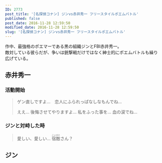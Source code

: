 ```yaml
---
ID: 2773
post_title: '[名探偵コナン] ジンvs赤井秀一 フリースタイルポエムバトル'
published: false
post_date: 2016-11-28 12:59:50
modified_date: 2016-11-28 12:59:50
slug: '[名探偵コナン] ジンvs赤井秀一 フリースタイルポエムバトル'
---
```

<p>作中、最強格のポエマーである黒の組織ジンとFBI赤井秀一。<br />
敵対している彼らだが、争いは銃撃戦だけではなく紳士的にポエムバトルも繰り広げている。</p>
<p><!--more--></p>
<h2>赤井秀一</h2>
<h3>活動開始</h3>
<blockquote><p>
  ゲン直しですよ…　恋人にふられっぱなしなもんでね…</p>
<p>  ええ… 後悔させてやりますよ… 私をふった事を… 血の涙でね…
</p></blockquote>
<h3>ジンと対峙した時</h3>
<blockquote><p>
  愛しい、愛しい… <ruby>宿<rt>こい</rt>敵<rt>びと</rt></ruby>さん？
</p></blockquote>
<h2>ジン</h2>